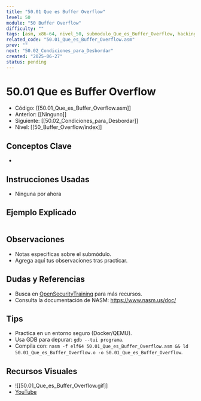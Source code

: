 ```yaml
---
title: "50.01 Que es Buffer Overflow"
level: 50
module: "50 Buffer Overflow"
difficulty: ""
tags: [asm, x86-64, nivel_50, submodulo_Que_es_Buffer_Overflow, hacking]
related_code: "50.01_Que_es_Buffer_Overflow.asm"
prev: ""
next: "50.02_Condiciones_para_Desbordar"
created: "2025-06-27"
status: pending
---
```


# 50.01 Que es Buffer Overflow

- Código: [[50.01_Que_es_Buffer_Overflow.asm]]  
- Anterior: [[Ninguno]]  
- Siguiente: [[50.02_Condiciones_para_Desbordar]]  
- Nivel: [[50_Buffer_Overflow/index]]  

## Conceptos Clave
- 

## Instrucciones Usadas
- Ninguna por ahora

## Ejemplo Explicado
```asm

```

## Observaciones
- Notas específicas sobre el submódulo.
- Agrega aquí tus observaciones tras practicar.

## Dudas y Referencias
- Busca en [OpenSecurityTraining](https://opensecuritytraining.info/) para más recursos.
- Consulta la documentación de NASM: https://www.nasm.us/doc/

## Tips
- Practica en un entorno seguro (Docker/QEMU).
- Usa GDB para depurar: `gdb --tui programa`.
- Compila con: `nasm -f elf64 50.01_Que_es_Buffer_Overflow.asm && ld 50.01_Que_es_Buffer_Overflow.o -o 50.01_Que_es_Buffer_Overflow`.

## Recursos Visuales
- ![[50.01_Que_es_Buffer_Overflow.gif]]  
- [YouTube](https://youtube.com/placeholder)
